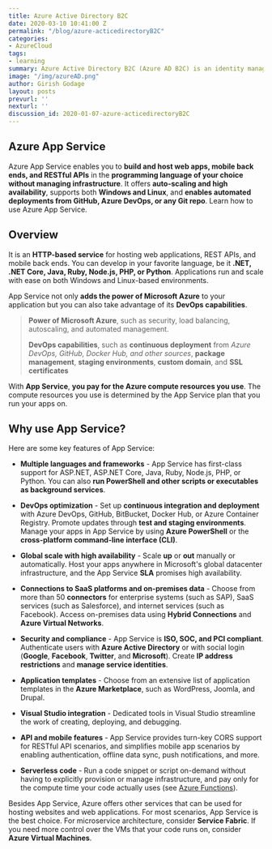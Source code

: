 ```yaml
---
title: Azure Active Directory B2C
date: 2020-03-10 10:41:00 Z
permalink: "/blog/azure-acticedirectoryB2C"
categories:
- AzureCloud
tags:
- learning
summary: Azure Active Directory B2C (Azure AD B2C) is an identity management service that enables custom control of how your customers sign up, sign in, and manage their profiles when using your iOS, Android, .NET, single-page (SPA), and other applications.In this Article we learn overview and technical features
image: "/img/azureAD.png"
author: Girish Godage
layout: posts
prevurl: ''
nexturl: ''
discussion_id: 2020-01-07-azure-acticedirectoryB2C
---
```


## Azure App Service

 Azure App Service enables you to **build and host web apps, mobile back ends, and RESTful APIs** in the **programming language of your choice without managing infrastructure**. It offers **auto-scaling and high availability**, supports both **Windows and Linux**, and **enables automated deployments from GitHub, Azure DevOps, or any Git repo**. Learn how to use Azure App Service.

## Overview

 It is an **HTTP-based service** for hosting web applications, REST APIs, and mobile back ends. You can develop in your favorite language, be it **.NET, .NET Core, Java, Ruby, Node.js, PHP, or Python**. Applications run and scale with ease on both Windows and Linux-based environments. 

 App Service not only **adds the power of Microsoft Azure** to your application but you can also take advantage of its **DevOps capabilities**.

> **Power of Microsoft Azure**, such as security, load  balancing, autoscaling, and automated management.
>
> **DevOps capabilities**, such as **continuous deployment** from *Azure DevOps, GitHub, Docker Hub, and other sources*, **package management**, **staging environments**, **custom domain**, and **SSL certificates**

With **App Service**, **you pay for the Azure compute resources you use**. The compute resources you use is determined by the App Service plan that you run your apps on.

## Why use App Service?

Here are some key features of App Service:

* **Multiple languages and frameworks** - App Service has first-class support for ASP.NET, ASP.NET Core, Java, Ruby, Node.js, PHP, or Python. You can also **run PowerShell and other scripts or executables as background services**.
  
* **DevOps optimization** - Set up **continuous integration and deployment** with Azure DevOps, GitHub, BitBucket, Docker Hub, or Azure Container Registry. Promote updates through **test and staging environments**. Manage your apps in App Service by using **Azure PowerShell** or the **cross-platform command-line interface (CLI)**.
* **Global scale with high availability** - Scale **up** or **out** manually or automatically. Host your apps anywhere in Microsoft's global datacenter infrastructure, and the App Service **SLA** promises high availability.
* **Connections to SaaS platforms and on-premises data** - Choose from more than 50 **connectors** for enterprise systems (such as SAP), SaaS services (such as Salesforce), and internet services (such as Facebook). Access on-premises data using **Hybrid Connections** and **Azure Virtual Networks**.
* **Security and compliance** - App Service is **ISO, SOC, and PCI compliant**. Authenticate users with **Azure Active Directory** or with social login (**Google**, **Facebook**, **Twitter**, and **Microsoft**). Create **IP address restrictions** and **manage service identities**.
* **Application templates** - Choose from an extensive list of application templates in the **Azure Marketplace**, such as WordPress, Joomla, and Drupal.
* **Visual Studio integration** - Dedicated tools in Visual Studio streamline the work of creating, deploying, and debugging.
* **API and mobile features** - App Service provides turn-key CORS support for RESTful API scenarios, and simplifies mobile app scenarios by enabling authentication, offline data sync, push notifications, and more.
* **Serverless code** - Run a code snippet or script on-demand without having to explicitly provision or manage infrastructure, and pay only for the compute time your code actually uses (see [Azure Functions](/azure/azure-functions/)).

Besides App Service, Azure offers other services that can be used for hosting websites and web applications. For most scenarios, App Service is the best choice.  For microservice architecture, consider **Service Fabric**. If you need more control over the VMs that your code runs on, consider **Azure Virtual Machines**.